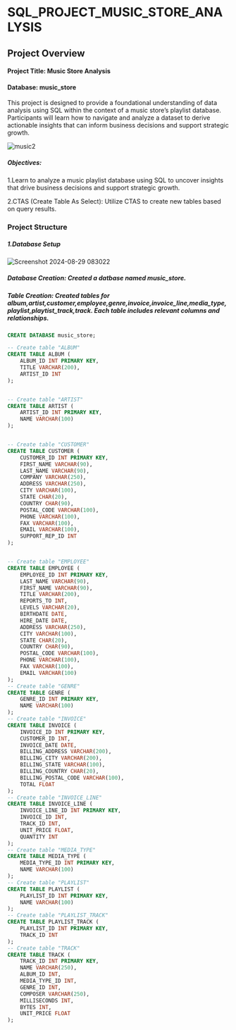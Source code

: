 # SQL_PROJECT_MUSIC_STORE_ANALYSIS
## Project Overview
#### Project Title: Music Store Analysis
#### Database: music_store

This project is designed to provide a foundational understanding of data analysis using SQL within the context of a music store’s playlist database. Participants will learn how to navigate and analyze a dataset to derive actionable insights that can inform business decisions and support strategic growth.

![music2](https://github.com/user-attachments/assets/f11cb983-3438-4b39-89f9-58608ed59b42)



##### Objectives:
1.Learn to analyze a music playlist database using SQL to uncover insights that drive business decisions and support strategic growth.

2.CTAS (Create Table As Select): Utilize CTAS to create new tables based on query results.

### Project Structure

##### 1.Database Setup
![Screenshot 2024-08-29 083022](https://github.com/user-attachments/assets/fcc8e047-39eb-49f8-9596-1f8baba9e1fc)
##### Database Creation: *Created a datbase named music_store*.
##### Table Creation: *Created tables for album,artist,customer,employee,genre,invoice,invoice_line,media_type,playlist,playtist_track,track. Each table includes relevant columns and relationships*.
```sql
CREATE DATABASE music_store;

-- Create table "ALBUM"
CREATE TABLE ALBUM (
    ALBUM_ID INT PRIMARY KEY,
    TITLE VARCHAR(200),
    ARTIST_ID INT
);


-- Create table "ARTIST"
CREATE TABLE ARTIST (
    ARTIST_ID INT PRIMARY KEY,
    NAME VARCHAR(100)
);


-- Create table "CUSTOMER"
CREATE TABLE CUSTOMER (
    CUSTOMER_ID INT PRIMARY KEY,
    FIRST_NAME VARCHAR(90),
    LAST_NAME VARCHAR(90),
    COMPANY VARCHAR(250),
    ADDRESS VARCHAR(250),
    CITY VARCHAR(100),    
    STATE CHAR(20),    
    COUNTRY CHAR(90),
    POSTAL_CODE VARCHAR(100),
    PHONE VARCHAR(100),    
    FAX VARCHAR(100),
    EMAIL VARCHAR(100),
    SUPPORT_REP_ID INT
);


-- Create table "EMPLOYEE"
CREATE TABLE EMPLOYEE (
    EMPLOYEE_ID INT PRIMARY KEY,
    LAST_NAME VARCHAR(90),
    FIRST_NAME VARCHAR(90),
    TITLE VARCHAR(200),    
    REPORTS_TO INT,
    LEVELS VARCHAR(20),
    BIRTHDATE DATE,
    HIRE_DATE DATE,
    ADDRESS VARCHAR(250),
    CITY VARCHAR(100),    
    STATE CHAR(20),
    COUNTRY CHAR(90),
    POSTAL_CODE VARCHAR(100),
    PHONE VARCHAR(100),
    FAX VARCHAR(100),
    EMAIL VARCHAR(100)
);
-- Create table "GENRE"
CREATE TABLE GENRE (
    GENRE_ID INT PRIMARY KEY,
    NAME VARCHAR(100)
);
-- Create table "INVOICE"
CREATE TABLE INVOICE (
    INVOICE_ID INT PRIMARY KEY,
    CUSTOMER_ID INT,
    INVOICE_DATE DATE,
    BILLING_ADDRESS VARCHAR(200),
    BILLING_CITY VARCHAR(200),
    BILLING_STATE VARCHAR(100),
    BILLING_COUNTRY CHAR(20),
    BILLING_POSTAL_CODE VARCHAR(100),
    TOTAL FLOAT
);
-- Create table "INVOICE_LINE"
CREATE TABLE INVOICE_LINE (
    INVOICE_LINE_ID INT PRIMARY KEY,
    INVOICE_ID INT,
    TRACK_ID INT,
    UNIT_PRICE FLOAT,
    QUANTITY INT
);
-- Create table "MEDIA_TYPE"
CREATE TABLE MEDIA_TYPE (
    MEDIA_TYPE_ID INT PRIMARY KEY,
    NAME VARCHAR(100)
);
-- Create table "PLAYLIST"
CREATE TABLE PLAYLIST (
    PLAYLIST_ID INT PRIMARY KEY,
    NAME VARCHAR(100)
);
-- Create table "PLAYLIST_TRACK"
CREATE TABLE PLAYLIST_TRACK (
    PLAYLIST_ID INT PRIMARY KEY,
    TRACK_ID INT
);
-- Create table "TRACK"
CREATE TABLE TRACK (
    TRACK_ID INT PRIMARY KEY,
    NAME VARCHAR(250),    
    ALBUM_ID INT,    
    MEDIA_TYPE_ID INT,
    GENRE_ID INT,
    COMPOSER VARCHAR(250),    
    MILLISECONDS INT,
    BYTES INT,
    UNIT_PRICE FLOAT
);
```
